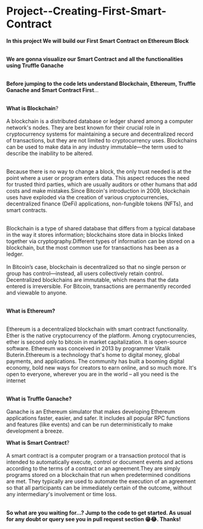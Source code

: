 # Project--Creating-First-Smart-Contract

<table>
  
**In this project We will build our First Smart Contract on Ethereum Block** <br></br>

**We are gonna visualize our Smart Contract and all the functionalities using Truffle Ganache**<br></br>

**Before jumping to the code lets understand Blockchain, Ethereum, Truffle Ganache and Smart Contract First**...<br></br>

**What is Blockchain**?<br></br>
A blockchain is a distributed database or ledger shared among a computer network's nodes. They are best known for their crucial role in cryptocurrency systems for maintaining a secure and decentralized record of transactions, but they are not limited to cryptocurrency uses. Blockchains can be used to make data in any industry immutable—the term used to describe the inability to be altered.<br></br>

Because there is no way to change a block, the only trust needed is at the point where a user or program enters data. This aspect reduces the need for trusted third parties, which are usually auditors or other humans that add costs and make mistakes.Since Bitcoin's introduction in 2009, blockchain uses have exploded via the creation of various cryptocurrencies, decentralized finance (DeFi) applications, non-fungible tokens (NFTs), and smart contracts.<br></br>

Blockchain is a type of shared database that differs from a typical database in the way it stores information; blockchains store data in blocks linked together via cryptography.Different types of information can be stored on a blockchain, but the most common use for transactions has been as a ledger.<br></br>
In Bitcoin’s case, blockchain is decentralized so that no single person or group has control—instead, all users collectively retain control.
Decentralized blockchains are immutable, which means that the data entered is irreversible. For Bitcoin, transactions are permanently recorded and viewable to anyone.<br></br>


**What is Ethereum?** <br></br>

Ethereum is a decentralized blockchain with smart contract functionality. Ether is the native cryptocurrency of the platform. Among cryptocurrencies, ether is second only to bitcoin in market capitalization. It is open-source software. Ethereum was conceived in 2013 by programmer Vitalik Buterin.Ethereum is a technology that's home to digital money, global payments, and applications. The community has built a booming digital economy, bold new ways for creators to earn online, and so much more. It's open to everyone, wherever you are in the world – all you need is the internet<br></br>

**What is Truffle Ganache?** <br></br>
Ganache is an Ethereum simulator that makes developing Ethereum applications faster, easier, and safer. It includes all popular RPC functions and features (like events) and can be run deterministically to make development a breeze.

**What is Smart Contract**? <br></br>
A smart contract is a computer program or a transaction protocol that is intended to automatically execute, control or document events and actions according to the terms of a contract or an agreement.They are simply programs stored on a blockchain that run when predetermined conditions are met. They typically are used to automate the execution of an agreement so that all participants can be immediately certain of the outcome, without any intermediary's involvement or time loss.

</table>

**So what are you waiting for...? Jump to the code to get started. As usual for any doubt or query see you in pull request section 😁😂. Thanks!**


